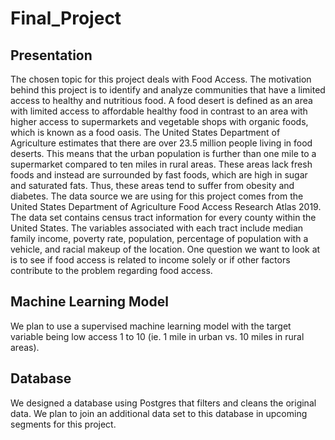 # Final_Project


## Presentation

The chosen topic for this project deals with Food Access. The motivation behind this project is to identify and analyze communities that have a limited access to healthy and nutritious food. A food desert is defined as an area with limited access to affordable healthy food in contrast to an area with higher access to supermarkets and vegetable shops with organic foods, which is known as a food oasis. The United States Department of Agriculture estimates that there are over 23.5 million people living in food deserts. This means that the urban population is further than one mile to a supermarket  compared to ten miles in rural areas. These areas lack fresh foods and instead are surrounded by fast foods, which are high in sugar and saturated fats. Thus, these areas tend to suffer from obesity and diabetes. The data source we are using for this project comes from the United States Department of Agriculture Food Access Research Atlas 2019.  The data set contains census tract information for every county within the United States. The variables associated with each tract include median family income, poverty rate, population, percentage of population with a vehicle, and racial makeup of the location. One question we want to look at is to see if food access is related to income solely or if other factors contribute to the problem regarding food access. 




## Machine Learning Model

We plan to use a supervised machine learning model with the target variable being low access 1 to 10 (ie. 1 mile in urban vs. 10 miles in rural areas).

## Database

We designed a database using Postgres that filters and cleans the original data. We plan to join an additional data set to this database in upcoming segments for this project. 





